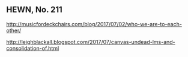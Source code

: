 ## HEWN, No. 211

http://musicfordeckchairs.com/blog/2017/07/02/who-we-are-to-each-other/

http://leighblackall.blogspot.com/2017/07/canvas-undead-lms-and-consolidation-of.html
